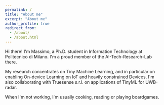 ```yaml
---
permalink: /
title: "About me"
excerpt: "About me"
author_profile: true
redirect_from: 
  - /about/
  - /about.html
---
```


Hi there! I'm  Massimo, a Ph.D. student in Information Technology at Politecnico di Milano. I'm a proud member of the AI-Tech-Research-Lab there. 

My research concentrates on Tiny Machine Learning, and in particular on enabling On-device Learning on IoT and heavily constrained Devices. I'm also collaborating with Truesense s.r.l. on applications of TinyML for UWB-radar. 

When I'm not working, I'm usually cooking, reading or playing boardgames.
